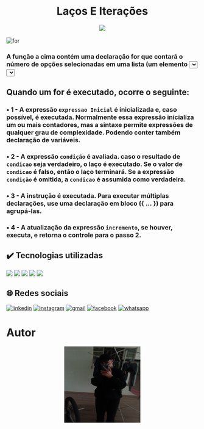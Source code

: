<h1 align="center">Laços E Iterações</h1>

<p align="center">
<img loading="lazy" src="http://img.shields.io/static/v1?label=STATUS&message=%20CONCLUIDO&color=GREEN&style=for-the-badge"/>
</p>




![for](https://github.com/ConsuloVitor/Exemplo-For/assets/159435982/9b48849d-091e-457c-90fe-9b4a2fb76b4f)

### A função a cima contém uma declaração for que contará o número de opções selecionadas em uma lista (um elemento <select>  permite várias seleções). Dentro do for é declarado uma váriavel i inicializada com zero. A declaração for verifica se i é menor que o número de opções no elemento <select>, executa sucessivas declaração if, e incrementa i de um em um a cada passagem pelo laço.</h3>




## Quando um for é executado, ocorre o seguinte:
<h3> • 1 - A expressão <code>expressao Inicial</code> é inicializada e, caso possível, é executada. Normalmente essa expressão inicializa um ou mais contadores, mas a sintaxe permite expressões de qualquer grau de complexidade. Podendo conter também declaração de variáveis.</h3>
<h3> • 2 - A expressão <code>condição</code> é avaliada. caso o resultado de <code>condicao</code> seja verdadeiro, o laço é executado. Se o valor de <code>condicao</code> é falso, então o laço terminará. Se a expressão <code>condição</code> é omitida, a <code>condicao</code> é assumida como verdadeira. </h3>
<h3> • 3 - A instrução é executada. Para executar múltiplas declarações, use uma declaração em bloco ({ ... }) para agrupá-las. </h3>
<h3> • 4 - A atualização da expressão <code>incremento</code>, se houver, executa, e retorna o controle para o passo 2. </h3>


## ✔️ Tecnologias utilizadas

<img align="" src="https://camo.githubusercontent.com/472c222e8f240a48ae51cd9b082a1b857be809dcd851a25150890c2da50c13a5/68747470733a2f2f696d672e736869656c64732e696f2f62616467652f435353332d3135373242363f7374796c653d666f722d7468652d6261646765266c6f676f3d63737333266c6f676f436f6c6f723d7768697465" data-canonical-src="https://img.shields.io/badge/CSS3-1572B6?style=for-the-badge&amp;logo=css3&amp;logoColor=white" style="max-width: 100%;"> <img align="" src="https://camo.githubusercontent.com/bfe6a48836e87b13a16f1f56f88fee428475c2ac29247992ec9b8bcc7154f881/68747470733a2f2f696d672e736869656c64732e696f2f62616467652f48544d4c352d4533344632363f7374796c653d666f722d7468652d6261646765266c6f676f3d68746d6c35266c6f676f436f6c6f723d7768697465" data-canonical-src="https://img.shields.io/badge/HTML5-E34F26?style=for-the-badge&amp;logo=html5&amp;logoColor=white" style="max-width: 100%;"> <img align="" src="https://camo.githubusercontent.com/fcf9f1ae7ca5c1edecf6711a7cde16c8ffc7d8449714c3c81da40df526b72eaa/68747470733a2f2f696d672e736869656c64732e696f2f62616467652f5653436f64652d3030373844343f7374796c653d666f722d7468652d6261646765266c6f676f3d76697375616c25323073747564696f253230636f6465266c6f676f436f6c6f723d7768697465" data-canonical-src="https://img.shields.io/badge/VSCode-0078D4?style=for-the-badge&amp;logo=visual%20studio%20code&amp;logoColor=white" style="max-width: 100%;"> <img align="" src="https://camo.githubusercontent.com/e8608a6316b9d88ea49559b15837c90b1c14fb172ca6743b50150cd54f208e26/68747470733a2f2f696d672e736869656c64732e696f2f62616467652f4769744875622d3130303030303f7374796c653d666f722d7468652d6261646765266c6f676f3d676974687562266c6f676f436f6c6f723d7768697465" data-canonical-src="https://img.shields.io/badge/GitHub-100000?style=for-the-badge&amp;logo=github&amp;logoColor=white" style="max-width: 100%;"> <img src="https://camo.githubusercontent.com/53ec2e58e03ba275d9b3a386abd96a243cf744a1a7121bdf8262fc8ae6ebc335/68747470733a2f2f696d672e736869656c64732e696f2f62616467652f6a6176617363726970742d2532333332333333302e7376673f7374796c653d666f722d7468652d6261646765266c6f676f3d6a617661736372697074266c6f676f436f6c6f723d253233463744463145" data-canonical-src="https://img.shields.io/badge/javascript-%23323330.svg?style=for-the-badge&amp;logo=javascript&amp;logoColor=%23F7DF1E" style="max-width: 100%;">


## 🌐 Redes sociais


[![linkedin](https://img.shields.io/badge/linkedin-0A66C2?style=for-the-badge&logo=linkedin&logoColor=white)](https://www.linkedin.com/in/vitor-consulo-968a172b7/?trk=opento_sprofile_topcard)  [![instagram](https://img.shields.io/badge/instagram-E4405F?style=for-the-badge&logo=instagram&logoColor=white)]([https://www.instagram.com/seu_usuario/](https://www.instagram.com/vitin.cxzn/))  [![gmail](https://img.shields.io/badge/gmail-D14836?style=for-the-badge&logo=gmail&logoColor=white)](https://mail.google.com/mail/u/0/#inbox?compose=jrjtXSntcwhXMwDGFsdFJWjtKvtngfgxxTtBHGnkkZJVHBTFzGrGdKlfXltVmnSBVkWNrtdK) [![facebook](https://img.shields.io/badge/facebook-1877F2?style=for-the-badge&logo=facebook&logoColor=white)](https://www.facebook.com/profile.php?id=61554699697667)  [![whatsapp](https://img.shields.io/badge/whatsapp-25D366?style=for-the-badge&logo=whatsapp&logoColor=white)](https://api.whatsapp.com/send?phone=5543991385929)


#  Autor

<p align="center">
  <img src="https://raw.githubusercontent.com/ConsuloVitor/Exemplo-For/main/img/WhatsApp%20Image%202024-05-16%20at%2010.07.48.jpeg" alt="Logo 1" width="200" height="200" class="rounded-img" />
</p>
